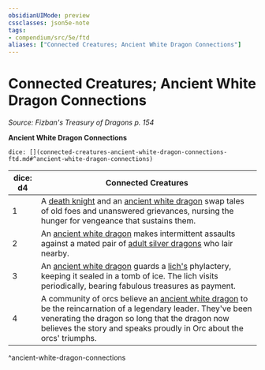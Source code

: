```yaml
---
obsidianUIMode: preview
cssclasses: json5e-note
tags:
- compendium/src/5e/ftd
aliases: ["Connected Creatures; Ancient White Dragon Connections"]
---
```

# Connected Creatures; Ancient White Dragon Connections
*Source: Fizban's Treasury of Dragons p. 154* 

**Ancient White Dragon Connections**

`dice: [](connected-creatures-ancient-white-dragon-connections-ftd.md#^ancient-white-dragon-connections)`

| dice: d4 | Connected Creatures |
|----------|---------------------|
| 1 | A [death knight](2-Mechanics/CLI/bestiary/undead/death-knight.md) and an [ancient white dragon](2-Mechanics/CLI/bestiary/dragon/ancient-white-dragon.md) swap tales of old foes and unanswered grievances, nursing the hunger for vengeance that sustains them. |
| 2 | An [ancient white dragon](2-Mechanics/CLI/bestiary/dragon/ancient-white-dragon.md) makes intermittent assaults against a mated pair of [adult silver dragons](2-Mechanics/CLI/bestiary/dragon/adult-silver-dragon.md) who lair nearby. |
| 3 | An [ancient white dragon](2-Mechanics/CLI/bestiary/dragon/ancient-white-dragon.md) guards a [lich's](2-Mechanics/CLI/bestiary/undead/lich.md) phylactery, keeping it sealed in a tomb of ice. The lich visits periodically, bearing fabulous treasures as payment. |
| 4 | A community of orcs believe an [ancient white dragon](2-Mechanics/CLI/bestiary/dragon/ancient-white-dragon.md) to be the reincarnation of a legendary leader. They've been venerating the dragon so long that the dragon now believes the story and speaks proudly in Orc about the orcs' triumphs. |
^ancient-white-dragon-connections